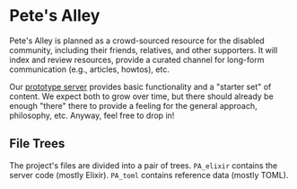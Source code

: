 # Pete's Alley

Pete's Alley is planned as a crowd-sourced resource for the disabled community,
including their friends, relatives, and other supporters.
It will index and review resources, provide a curated channel
for long-form communication (e.g., articles, howtos), etc.

Our [prototype server](http://www.cfcl.com:64000) provides basic functionality
and a "starter set" of content.
We expect both to grow over time, but there should already be enough "there"
there to provide a feeling for the general approach, philosophy, etc.
Anyway, feel free to drop in!

## File Trees

The project's files are divided into a pair of trees.
`PA_elixir` contains the server code (mostly Elixir). 
`PA_toml` contains reference data (mostly TOML).

